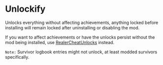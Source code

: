 # Unlockify

Unlocks everything without affecting achievements, anything locked before installing will remain locked after uninstalling or disabling the mod.

If you want to affect achievements or have the unlocks persist without the mod being installed, use [RealerCheatUnlocks](https://thunderstore.io/package/prodzpod/RealerCheatUnlocks/) instead.

`Note:` Survivor logbook entries might not unlock, at least modded survivors specifically.